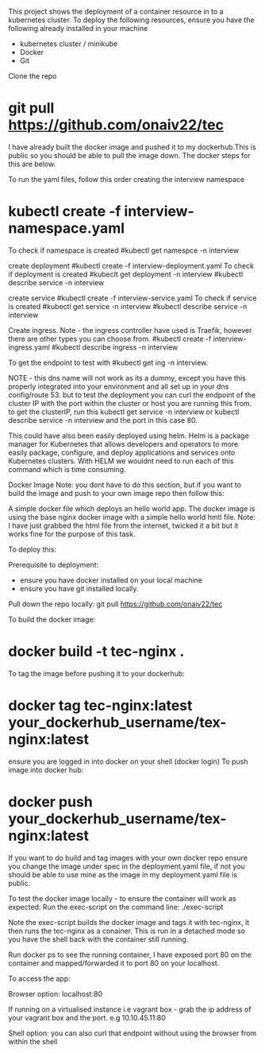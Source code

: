 This project shows the deployment of a container resource in to a kubernetes cluster.
To deploy the following resources, ensure you have the following already installed in your machine
- kubernetes cluster / minikube 
- Docker 
- Git

Clone the repo 
# git pull https://github.com/onaiv22/tec 

I have already built the docker image and pushed it to my dockerhub.This is public so you should be able to pull the image down. The docker steps for this are below.

To run the yaml files, follow this order
creating the interview namespace
# kubectl create -f interview-namespace.yaml

To check if namespace is created
#kubectl get namespce -n interview

create deployment 
#kubectl create -f interview-deployment.yaml
To check if deployment is created
#kubeclt get deployment -n interview
#kubectl describe service -n interview

create service
#kubectl create -f interview-service.yaml
To check if service is created
#kubectl get service -n interview
#kubectl describe service -n interview

Create ingress.
Note - the ingress controller have used is Traefik, however there are other types you can choose from.
#kubectl create -f interview-ingress.yaml
#kubectl describe ingress -n interview

To get the endpoint to test with
#kubectl get ing -n interview.

NOTE - this dns name will not work as its a dummy, except you have this properly integrated into your environment and all set up in your dns config/route 53.
but to test the deployment you can curl the endpoint of the cluster IP with the port within the cluster or host you are running this from. to get the clusterIP, run this kubectl get service -n interview or kubectl describe service -n interview and the port in this case 80.

This could have also been easily deployed using helm. Helm is a package manager for Kubernetes that allows developers and operators to more easily package, configure, and deploy applications and services onto Kubernetes clusters. With HELM we wouldnt need to run each of this command which is time consuming.


Docker Image
Note: you dont have to do this section, but if you want to build the image and push to your own image repo then follow this:


A simple docker file which deploys an hello world app.
The docker image is using the base nginx docker image with a simple hello world hmtl file.
Note: I have just grabbed the html file from the internet, twicked it a bit but it works fine for the purpose of this task.

To deploy this:

Prerequisite to deployment:
 - ensure you have docker installed on your local machine
 - ensure you have git installed locally.

Pull down the repo locally:
  git pull https://github.com/onaiv22/tec

To build the docker image:
# docker build -t tec-nginx .

To tag the image before pushing it to your dockerhub:
# docker tag tec-nginx:latest your_dockerhub_username/tex-nginx:latest

ensure you are logged in into docker on your shell (docker login)
To push image into docker hub:
# docker push your_dockerhub_username/tex-nginx:latest





If you want to do build and tag images with your own docker repo ensure you change the image under spec in the deployment.yaml file, if not you should be able to use mine as the image in my deployment.yaml file is public.

To test the docker image locally - to ensure the container will work as expected:
Run the exec-script on the command line:
  ./exec-script

Note the exec-script builds the docker image and tags it with tec-nginx, it then runs the 
tec-nginx as a conainer. This is run in a detached mode so you have the shell back with the container still running.

Run docker ps to see the running container, I have exposed port 80 on the container and mapped/forwarded it to port 80 on your localhost.

To access the app:

Browser option: localhost:80

If running on a virtualised instance i.e vagrant box - grab the ip address of your vagrant box and the port.
e.g 10.10.45.11:80

Shell option: you can also curl that endpoint without using the browser from within the shell
